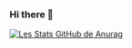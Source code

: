 ### Hi there 👋
[![Les Stats GitHub de Anurag](https://github-readme-stats.vercel.app/api?username=paulbinot&count_private=true)](https://github.com/anuraghazra/github-readme-stats)

<!--
**paulbinot/paulbinot** is a ✨ _special_ ✨ repository because its `README.md` (this file) appears on your GitHub profile.

Here are some ideas to get you started:

- 🔭 I’m currently working on ...
- 🌱 I’m currently learning ...
- 👯 I’m looking to collaborate on ...
- 🤔 I’m looking for help with ...
- 💬 Ask me about ...
- 📫 How to reach me: ...
- 😄 Pronouns: ...
- ⚡ Fun fact: ...
-->
